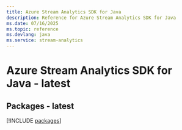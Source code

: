 ```yaml
---
title: Azure Stream Analytics SDK for Java
description: Reference for Azure Stream Analytics SDK for Java
ms.date: 07/16/2025
ms.topic: reference
ms.devlang: java
ms.service: stream-analytics
---
```

# Azure Stream Analytics SDK for Java - latest
## Packages - latest
[!INCLUDE [packages](stream-analytics-index.md)]